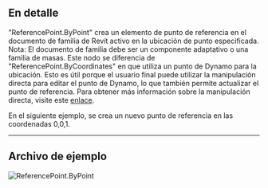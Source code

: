 ## En detalle
"ReferencePoint.ByPoint" crea un elemento de punto de referencia en el documento de familia de Revit activo en la ubicación de punto especificada. Nota: El documento de familia debe ser un componente adaptativo o una familia de masas. Este nodo se diferencia de "ReferencePoint.ByCoordinates" en que utiliza un punto de Dynamo para la ubicación. Esto es útil porque el usuario final puede utilizar la manipulación directa para editar el punto de Dynamo, lo que también permite actualizar el punto de referencia. Para obtener más información sobre la manipulación directa, visite este [enlace](https://primer2.dynamobim.org/10_sample_workflow/10-1_getting-started-workflows/2-attractor-points#adjusting-with-direct-manipulation).

En el siguiente ejemplo, se crea un nuevo punto de referencia en las coordenadas 0,0,1.
___
## Archivo de ejemplo

![ReferencePoint.ByPoint](./Revit.Elements.ReferencePoint.ByPoint_img.jpg)
